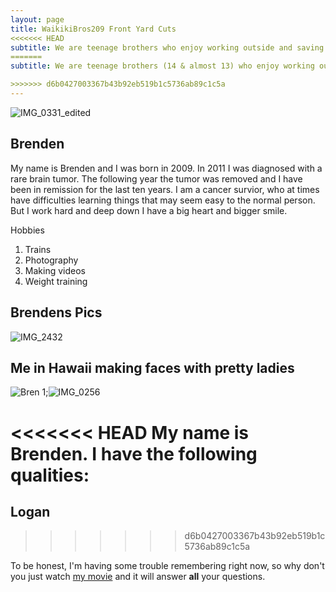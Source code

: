 ```yaml
---
layout: page
title: WaikikiBros209 Front Yard Cuts
<<<<<<< HEAD
subtitle: We are teenage brothers who enjoy working outside and saving money for our future. We make it easy just sign-up and see. Best of all, our mom does all the scheduling!
=======
subtitle: We are teenage brothers (14 & almost 13) who enjoy working outside and saving money for our future. We make it easy just sign-up and see. Best of all, our mom does all the scheduling!

>>>>>>> d6b0427003367b43b92eb519b1c5736ab89c1c5a
---
```

![IMG_0331_edited](https://user-images.githubusercontent.com/129482309/229956887-780a2f12-c06a-4572-a6e1-6c79d2a4e071.jpg)

## **Brenden**
My name is Brenden and I was born in 2009. In 2011 I was diagnosed with a rare brain tumor. The following year the tumor was removed and I have been in remission for the last ten years. I am a cancer survior, who at times have difficulties learning things that may seem easy to the normal person. But I work hard and deep down I have a big heart and bigger smile.  

Hobbies
1. Trains
2. Photography
3. Making videos
4. Weight training

## **Brendens Pics**
![IMG_2432](https://user-images.githubusercontent.com/129482309/229419156-bc545d9b-0426-4628-9e23-2e3584b1edbb.jpg)

## **Me in Hawaii making faces with pretty ladies**
![Bren 1](https://user-images.githubusercontent.com/129482309/229419330-cbc49726-5f79-422b-ae90-6eb4328182a7.jpg);![IMG_0256](https://user-images.githubusercontent.com/129482309/229419348-87161d3d-e27d-482f-9f65-25af80ecaf62.JPG)

<<<<<<< HEAD
My name is Brenden. I have the following qualities:
=======
## **Logan**
>>>>>>> d6b0427003367b43b92eb519b1c5736ab89c1c5a

To be honest, I'm having some trouble remembering right now, so why don't you just watch [my movie](https://user-images.githubusercontent.com/129482309/229965472-c63f012f-1c6d-41be-ad5d-0d6c22357908.mp4) and it will answer **all** your questions.



